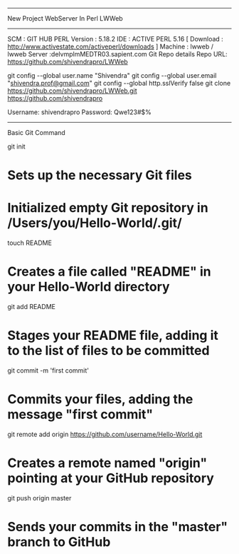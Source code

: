 ___________________________________
New Project WebServer In Perl LWWeb 
___________________________________

SCM : GIT HUB
PERL Version : 5.18.2
IDE : ACTIVE PERL 5.16 [ Download : http://www.activestate.com/activeperl/downloads ] 
Machine : lwweb / lwweb
Server :delvmplmMEDTR03.sapient.com 
Git Repo details 
Repo URL: https://github.com/shivendrapro/LWWeb

git config --global user.name "Shivendra"
git config --global user.email "shivendra.prof@gmail.com"
git config --global http.sslVerify false
git clone https://github.com/shivendrapro/LWWeb.git
https://github.com/shivendrapro

Username: shivendrapro
Password: Qwe123#$%

__________________________________________________________________________________________

Basic Git Command 

git init
# Sets up the necessary Git files
# Initialized empty Git repository in /Users/you/Hello-World/.git/

touch README
# Creates a file called "README" in your Hello-World directory

git add README
# Stages your README file, adding it to the list of files to be committed

git commit -m 'first commit'
# Commits your files, adding the message "first commit"


git remote add origin https://github.com/username/Hello-World.git
# Creates a remote named "origin" pointing at your GitHub repository

git push origin master
# Sends your commits in the "master" branch to GitHub
